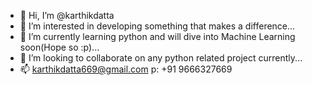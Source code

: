 - 👋 Hi, I’m @karthikdatta
- 👀 I’m interested in developing something that makes a difference...
- 🌱 I’m currently learning python and will dive into Machine Learning soon(Hope so :p)...
- 💞️ I’m looking to collaborate on any python related project currently...
- 📫 karthikdatta669@gmail.com p: +91 9666327669

<!---
karthikdatta/karthikdatta is a ✨ special ✨ repository because its `README.md` (this file) appears on your GitHub profile.
You can click the Preview link to take a look at your changes.
--->
